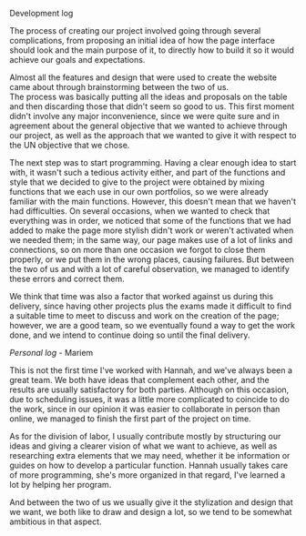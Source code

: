 Development log

The process of creating our project involved going through several complications, from proposing an initial idea of ​​how the page interface should look 
and the main purpose of it, to directly how to build it so it would achieve our goals and expectations.

Almost all the features and design that were used to create the website came about through brainstorming between the two of us.		
The process was basically putting all the ideas and proposals on the table and then discarding those that didn't seem so good to us. 
This first moment didn't involve any major inconvenience, since we were quite sure and in agreement about the general objective that we wanted to achieve through our project, as well as the approach that we wanted to give it with respect to the UN objective that we chose.

The next step was to start programming. Having a clear enough idea to start with, it wasn't such a tedious activity either, 
and part of the functions and style that we decided to give to the project were obtained by mixing functions that we each use in our own portfolios, 
so we were already familiar with the main functions.	However, this doesn't mean that we haven't had difficulties. On several occasions, 
when we wanted to check that everything was in order, we noticed that some of the functions that we had added to make the page more stylish 
didn't work or weren't activated when we needed them; in the same way, our page makes use of a lot of links and connections, so on more than one occasion
we forgot to close them properly, or we put them in the wrong places, causing failures. But between the two of us and with a lot of careful observation, 
we managed to identify these errors and correct them.

We think that time was also a factor that worked against us during this delivery, since having other projects plus the exams made it difficult
to find a suitable time to meet to discuss and work on the creation of the page; however, we are a good team, so we eventually found a way to get the work done, and we intend to continue doing so until the final delivery.



*Personal log* - Mariem

This is not the first time I've worked with Hannah, and we've always been a great team. We both have ideas that complement each other, and the results are usually satisfactory for both parties. Although on this occasion, due to scheduling issues, it was a little more complicated to coincide to do the work, since in our opinion it was easier to collaborate in person than online, we managed to finish the first part of the project on time.

As for the division of labor, I usually contribute mostly by structuring our ideas and giving a clearer vision of what we want to achieve, as well as researching extra elements that we may need, whether it be information or guides on how to develop a particular function. Hannah usually takes care of more programming, she's more organized in that regard, I've learned a lot by helping her program.

And between the two of us we usually give it the stylization and design that we want, we both like to draw and design a lot, so we tend to be somewhat ambitious in that aspect.

